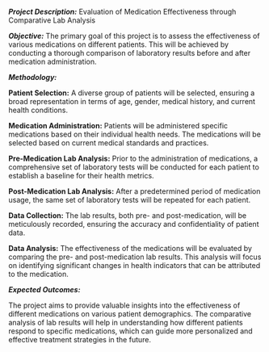 _**Project Description:**_ Evaluation of Medication Effectiveness through Comparative Lab Analysis

_**Objective:**_
The primary goal of this project is to assess the effectiveness of various medications on different patients. This will be achieved by conducting a thorough comparison of laboratory results before and after medication administration.

_**Methodology:**_

**Patient Selection:** A diverse group of patients will be selected, ensuring a broad representation in terms of age, gender, medical history, and current health conditions.

**Medication Administration:** Patients will be administered specific medications based on their individual health needs. The medications will be selected based on current medical standards and practices.

**Pre-Medication Lab Analysis:** Prior to the administration of medications, a comprehensive set of laboratory tests will be conducted for each patient to establish a baseline for their health metrics.

**Post-Medication Lab Analysis:** After a predetermined period of medication usage, the same set of laboratory tests will be repeated for each patient.

**Data Collection:** The lab results, both pre- and post-medication, will be meticulously recorded, ensuring the accuracy and confidentiality of patient data.

**Data Analysis:** The effectiveness of the medications will be evaluated by comparing the pre- and post-medication lab results. This analysis will focus on identifying significant changes in health indicators that can be attributed to the medication.

_**Expected Outcomes:**_

The project aims to provide valuable insights into the effectiveness of different medications on various patient demographics. The comparative analysis of lab results will help in understanding how different patients respond to specific medications, which can guide more personalized and effective treatment strategies in the future.
